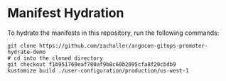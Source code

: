 # Manifest Hydration

To hydrate the manifests in this repository, run the following commands:

```shell
git clone https://github.com/zachaller/argocon-gitops-promoter-hydrate-demo
# cd into the cloned directory
git checkout f1b951769eaf780af9b8c60b2095cfa8f20cbdb9
kustomize build ./user-configuration/production/us-west-1
```
